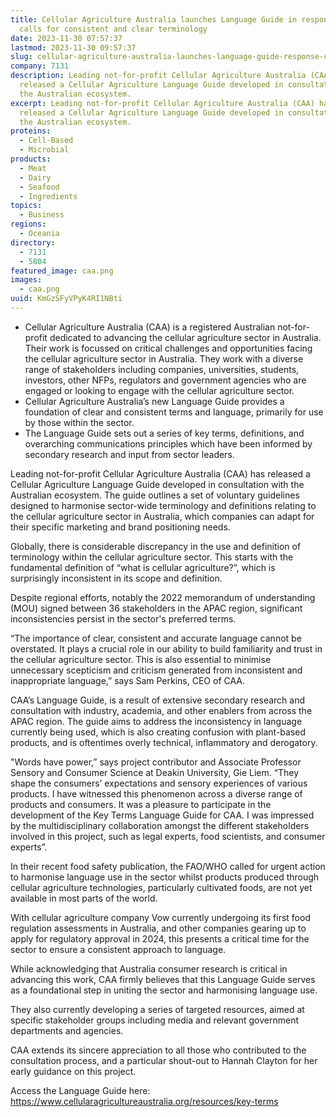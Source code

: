 ```yaml
---
title: Cellular Agriculture Australia launches Language Guide in response to
  calls for consistent and clear terminology
date: 2023-11-30 07:57:37
lastmod: 2023-11-30 09:57:37
slug: cellular-agriculture-australia-launches-language-guide-response-calls-consistent-clear-terminology
company: 7131
description: Leading not-for-profit Cellular Agriculture Australia (CAA) has
  released a Cellular Agriculture Language Guide developed in consultation with
  the Australian ecosystem.
excerpt: Leading not-for-profit Cellular Agriculture Australia (CAA) has
  released a Cellular Agriculture Language Guide developed in consultation with
  the Australian ecosystem.
proteins:
  - Cell-Based
  - Microbial
products:
  - Meat
  - Dairy
  - Seafood
  - Ingredients
topics:
  - Business
regions:
  - Oceania
directory:
  - 7131
  - 5804
featured_image: caa.png
images:
  - caa.png
uuid: KmGzSFyVPyK4RI1NBti
---
```

* Cellular Agriculture Australia (CAA) is a registered Australian not-for-profit dedicated to advancing the cellular agriculture sector in Australia. Their work is focussed on critical challenges and opportunities facing the cellular agriculture sector in Australia. They work with a diverse range of stakeholders including companies, universities, students, investors, other NFPs, regulators and government agencies who are engaged or looking to engage with the cellular agriculture sector.
* Cellular Agriculture Australia’s new Language Guide provides a foundation of clear and consistent terms and language, primarily for use by those within the sector.
* The Language Guide sets out a series of key terms, definitions, and overarching communications principles which have been informed by secondary research and input from sector leaders.

Leading not-for-profit Cellular Agriculture Australia (CAA) has released a Cellular Agriculture Language Guide developed in consultation with the Australian ecosystem. The guide outlines a set of voluntary guidelines designed to harmonise sector-wide terminology and definitions relating to the cellular agriculture sector in Australia, which companies can adapt for their specific marketing and brand positioning needs.

Globally, there is considerable discrepancy in the use and definition of terminology within the cellular agriculture sector. This starts with the fundamental definition of “what is cellular agriculture?”, which is surprisingly inconsistent in its scope and definition.

Despite regional efforts, notably the 2022 memorandum of understanding (MOU) signed between 36 stakeholders in the APAC region, significant inconsistencies persist in the sector's preferred terms.

“The importance of clear, consistent and accurate language cannot be overstated. It plays a crucial role in our ability to build familiarity and trust in the cellular agriculture sector. This is also essential to minimise unnecessary scepticism and criticism generated from inconsistent and inappropriate language,” says Sam Perkins, CEO of CAA.

CAA’s Language Guide, is a result of extensive secondary research and consultation with industry, academia, and other enablers from across the APAC region. The guide aims to address the inconsistency in language currently being used, which is also creating confusion with plant-based products, and is oftentimes overly technical, inflammatory and derogatory.

"Words have power,” says project contributor and Associate Professor Sensory and Consumer Science at Deakin University, Gie Liem. “They shape the consumers’ expectations and sensory experiences of various products. I have witnessed this phenomenon across a diverse range of products and consumers. It was a pleasure to participate in the development of the Key Terms Language Guide for CAA. I was impressed by the multidisciplinary collaboration amongst the different stakeholders involved in this project, such as legal experts, food scientists, and consumer experts”.

In their recent food safety publication, the FAO/WHO called for urgent action to harmonise language use in the sector whilst products produced through cellular agriculture technologies, particularly cultivated foods, are not yet available in most parts of the world.

With cellular agriculture company Vow currently undergoing its first food regulation assessments in Australia, and other companies gearing up to apply for regulatory approval in 2024, this presents a critical time for the sector to ensure a consistent approach to language.

While acknowledging that Australia consumer research is critical in advancing this work, CAA firmly believes that this Language Guide serves as a foundational step in uniting the sector and harmonising language use.

They also currently developing a series of targeted resources, aimed at specific stakeholder groups including media and relevant government departments and agencies.

CAA extends its sincere appreciation to all those who contributed to the consultation process, and a particular shout-out to Hannah Clayton for her early guidance on this project.

Access the Language Guide here:\
<https://www.cellularagricultureaustralia.org/resources/key-terms>